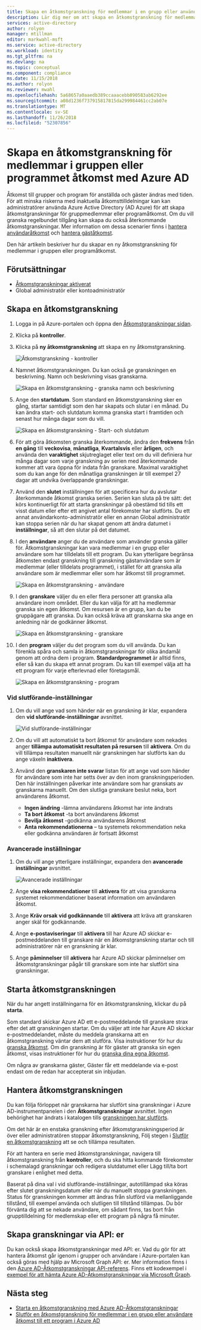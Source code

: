 ```yaml
---
title: Skapa en åtkomstgranskning för medlemmar i en grupp eller användare med åtkomst till ett program med Azure AD | Microsoft Docs
description: Lär dig mer om att skapa en åtkomstgranskning för medlemmar i en grupp eller användare med åtkomst till ett program.
services: active-directory
author: rolyon
manager: mtillman
editor: markwahl-msft
ms.service: active-directory
ms.workload: identity
ms.tgt_pltfrm: na
ms.devlang: na
ms.topic: conceptual
ms.component: compliance
ms.date: 11/15/2018
ms.author: rolyon
ms.reviewer: mwahl
ms.openlocfilehash: 5a68657a0aaedb389ccaaacebb890583ab6292ee
ms.sourcegitcommit: a08d1236f737915817815da299984461cc2ab07e
ms.translationtype: MT
ms.contentlocale: sv-SE
ms.lasthandoff: 11/26/2018
ms.locfileid: "52307856"
---
```

# <a name="create-an-access-review-of-group-members-or-application-access-with-azure-ad"></a>Skapa en åtkomstgranskning för medlemmar i gruppen eller programmet åtkomst med Azure AD

Åtkomst till grupper och program för anställda och gäster ändras med tiden. För att minska riskerna med inaktuella åtkomsttilldelningar kan kan administratörer använda Azure Active Directory (AD Azure) för att skapa åtkomstgranskningar för gruppmedlemmar eller programåtkomst. Om du vill granska regelbundet tillgång kan skapa du också återkommande åtkomstgranskningar. Mer information om dessa scenarier finns i [hantera användaråtkomst](manage-user-access-with-access-reviews.md) och [hantera gäståtkomst](manage-guest-access-with-access-reviews.md).

Den här artikeln beskriver hur du skapar en ny åtkomstgranskning för medlemmar i gruppen eller programåtkomst.

## <a name="prerequisites"></a>Förutsättningar

- [Åtkomstgranskningar aktiverat](access-reviews-overview.md)
- Global administratör eller kontoadministratör

## <a name="create-an-access-review"></a>Skapa en åtkomstgranskning

1. Logga in på Azure-portalen och öppna den [Åtkomstgranskningar sidan](https://portal.azure.com/#blade/Microsoft_AAD_ERM/DashboardBlade/).

1. Klicka på **kontroller**.

1. Klicka på **ny åtkomstgranskning** att skapa en ny åtkomstgranskning.

    ![Åtkomstgranskning - kontroller](./media/create-access-review/controls.png)

1. Namnet åtkomstgranskningen. Du kan också ge granskningen en beskrivning. Namn och beskrivning visas granskarna.

    ![Skapa en åtkomstgranskning - granska namn och beskrivning](./media/create-access-review/name-description.png)

1. Ange den **startdatum**. Som standard en åtkomstgranskning sker en gång, startar samtidigt som den har skapats och slutar i en månad. Du kan ändra start- och slutdatum komma granska start i framtiden och senast hur många dagar som du vill.

    ![Skapa en åtkomstgranskning - Start- och slutdatum](./media/create-access-review/start-end-dates.png)

1. För att göra åtkomsten granska återkommande, ändra den **frekvens** från **en gång** till **veckovisa**, **månatliga**,  **Kvartalsvis** eller **årligen**, och använda den **varaktighet** skjutreglaget eller text om du vill definiera hur många dagar som varje granskning av serien med återkommande kommer att vara öppna för indata från granskare. Maximal varaktighet som du kan ange för den månatliga granskningen är till exempel 27 dagar att undvika överlappande granskningar.

1. Använd den **slutet** inställningen för att specificera hur du avslutar återkommande åtkomst granska serien. Serien kan sluta på tre sätt: det körs kontinuerligt för att starta granskningar på obestämd tid tills ett visst datum eller efter ett angivet antal förekomster har slutförts. Du ett annat användarkonto-administratör eller en annan Global administratör kan stoppa serien när du har skapat genom att ändra datumet i **inställningar**, så att den slutar på det datumet.

1. I den **användare** anger du de användare som använder granska gäller för. Åtkomstgranskningar kan vara medlemmar i en grupp eller användare som har tilldelats till ett program. Du kan ytterligare begränsa åtkomsten endast granskning till granskning gästanvändare som är medlemmar (eller tilldelats programmet), i stället för att granska alla användare som är medlemmar eller som har åtkomst till programmet.

    ![Skapa en åtkomstgranskning - användare](./media/create-access-review/users.png)

1. I den **granskare** väljer du en eller flera personer att granska alla användare inom området. Eller du kan välja för att ha medlemmar granska sin egen åtkomst. Om resursen är en grupp, kan du be gruppägare att granska. Du kan också kräva att granskarna ska ange en anledning när de godkänner åtkomst.

    ![Skapa en åtkomstgranskning - granskare](./media/create-access-review/reviewers.png)

1. I den **program** väljer du det program som du vill använda. Du kan förenkla spåra och samla in åtkomstgranskningar för olika ändamål genom att ordna dem i program. **Standardprogrammet** är alltid finns, eller så kan du skapa ett annat program. Du kan till exempel välja att ha ett program för varje efterlevnad eller företagsmål.

    ![Skapa en åtkomstgranskning - program](./media/create-access-review/programs.png)

### <a name="upon-completion-settings"></a>Vid slutförande-inställningar

1. Om du vill ange vad som händer när en granskning är klar, expandera den **vid slutförande-inställningar** avsnittet.

    ![Vid slutförande-inställningar](./media/create-access-review/upon-completion-settings.png)

1. Om du vill att automatiskt ta bort åtkomst för användare som nekades anger **tillämpa automatiskt resultaten på resursen** till **aktivera**. Om du vill tillämpa resultaten manuellt när granskningen har slutförts kan du ange växeln **inaktivera**.

1. Använd den **granskaren inte svarar** listan för att ange vad som händer för användare som inte har setts över av den inom granskningsperioden. Den här inställningen påverkar inte användare som har granskats av granskarna manuellt. Om den slutliga granskare beslut neka, bort användarens åtkomst.

    - **Ingen ändring** -lämna användarens åtkomst har inte ändrats
    - **Ta bort åtkomst** -ta bort användarens åtkomst
    - **Bevilja åtkomst** -godkänna användarens åtkomst
    - **Anta rekommendationerna** – ta systemets rekommendation neka eller godkänna användaren är fortsatt åtkomst

### <a name="advanced-settings"></a>Avancerade inställningar

1. Om du vill ange ytterligare inställningar, expandera den **avancerade inställningar** avsnittet.

    ![Avancerade inställningar](./media/create-access-review/advanced-settings.png)

1. Ange **visa rekommendationer** till **aktivera** för att visa granskarna systemet rekommendationer baserat information om användaren åtkomst.

1. Ange **Kräv orsak vid godkännande** till **aktivera** att kräva att granskaren anger skäl för godkännande.

1. Ange **e-postaviseringar** till **aktivera** till har Azure AD skickar e-postmeddelanden till granskare när en åtkomstgranskning startar och till administratörer när en granskning är klar.

1. Ange **påminnelser** till **aktivera** har Azure AD skickar påminnelser om åtkomstgranskningar pågår till granskare som inte har slutfört sina granskningar.

## <a name="start-the-access-review"></a>Starta åtkomstgranskningen

När du har angett inställningarna för en åtkomstgranskning, klickar du på **starta**.

Som standard skickar Azure AD ett e-postmeddelande till granskare strax efter det att granskningen startar. Om du väljer att inte har Azure AD skickar e-postmeddelandet, måste du meddela granskarna att en åtkomstgranskning väntar dem att slutföra. Visa instruktioner för hur du [granska åtkomst](perform-access-review.md). Om din granskning är för gäster att granska sin egen åtkomst, visas instruktioner för hur du [granska dina egna åtkomst](perform-access-review.md).

Om några av granskarna gäster, Gäster får ett meddelande via e-post endast om de redan har accepterat sin inbjudan.

## <a name="manage-the-access-review"></a>Hantera åtkomstgranskningen

Du kan följa förloppet när granskarna har slutfört sina granskningar i Azure AD-instrumentpanelen i den **Åtkomstgranskningar** avsnittet. Ingen behörighet har ändrats i katalogen tills [granskningen har slutförts](complete-access-review.md).

Om det här är en enstaka granskning efter åtkomstgranskningsperiod är över eller administratören stoppar åtkomstgranskning, Följ stegen i [Slutför en åtkomstgranskning](complete-access-review.md) att se och tillämpa resultaten.  

För att hantera en serie med åtkomstgranskningar, navigera till åtkomstgranskning från **kontroller**, och du ska hitta kommande förekomster i schemalagd granskningar och redigera slutdatumet eller Lägg till/ta bort granskare i enlighet med detta. 

Baserat på dina val i vid slutförande-inställningar, autotillämpad ska köras efter slutet granskningsdatum eller när du manuellt stoppa granskningen. Status för granskningen kommer att ändras från slutförd via mellanliggande tillstånd, till exempel använda och slutligen till tillstånd tillämpas. Du bör förvänta dig att se nekade användare, om sådant finns, tas bort från grupptilldelning för medlemskap eller ett program på några få minuter.

## <a name="create-reviews-via-apis"></a>Skapa granskningar via API: er

Du kan också skapa åtkomstgranskningar med API: er. Vad du gör för att hantera åtkomst går igenom i grupper och användare i Azure-portalen kan också göras med hjälp av Microsoft Graph API: er. Mer information finns i den [Azure AD-Åtkomstgranskningar API-referens](https://developer.microsoft.com/en-us/graph/docs/api-reference/beta/resources/accessreviews_root). Finns ett kodexempel i [exempel för att hämta Azure AD-Åtkomstgranskningar via Microsoft Graph](https://techcommunity.microsoft.com/t5/Azure-Active-Directory/Example-of-retrieving-Azure-AD-access-reviews-via-Microsoft/m-p/236096).

## <a name="next-steps"></a>Nästa steg

- [Starta en åtkomstgranskning med Azure AD-Åtkomstgranskningar](perform-access-review.md)
- [Slutför en åtkomstgranskning för medlemmar i en grupp eller användare åtkomst till ett program i Azure AD](complete-access-review.md)
